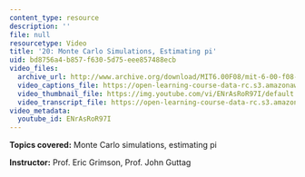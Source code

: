 ```yaml
---
content_type: resource
description: ''
file: null
resourcetype: Video
title: '20: Monte Carlo Simulations, Estimating pi'
uid: bd8756a4-b857-f630-5d75-eee857488ecb
video_files:
  archive_url: http://www.archive.org/download/MIT6.00F08/mit-6-00-f08-lec20_300k.mp4
  video_captions_file: https://open-learning-course-data-rc.s3.amazonaws.com/6-00-introduction-to-computer-science-and-programming-fall-2008/cbb553650e535700b7d9d92fbd41929c_ENrAsRoR97I.vtt
  video_thumbnail_file: https://img.youtube.com/vi/ENrAsRoR97I/default.jpg
  video_transcript_file: https://open-learning-course-data-rc.s3.amazonaws.com/6-00-introduction-to-computer-science-and-programming-fall-2008/99bad8c5f6b1d2172c5ee8f2975a7e5f_ENrAsRoR97I.pdf
video_metadata:
  youtube_id: ENrAsRoR97I
---
```


**Topics covered:** Monte Carlo simulations, estimating pi

**Instructor:** Prof. Eric Grimson, Prof. John Guttag